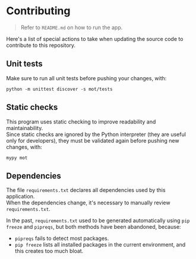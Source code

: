 # Contributing

> Refer to `README.md` on how to run the app.

Here's a list of special actions to take when updating the source code to contribute
to this repository.

## Unit tests

Make sure to run all unit tests before pushing your changes, with:

```shell
python -m unittest discover -s mot/tests
```

## Static checks

This program uses static checking to improve readability and maintainability.  
Since static checks are ignored by the Python interpreter (they are useful only
for developers), they must be validated again before pushing new changes, with:

```shell
mypy mot
```

## Dependencies

The file `requirements.txt` declares all dependencies used by this application.  
When the dependencies change, it's necessary to manually review `requirements.txt`.

In the past, `requirements.txt` used to be generated automatically using `pip freeze`
and `pipreqs`, but both methods have been abandoned, because:

- `pipreqs` fails to detect most packages.
- `pip freeze` lists all installed packages in the current environment, and this
  creates too much bloat.
